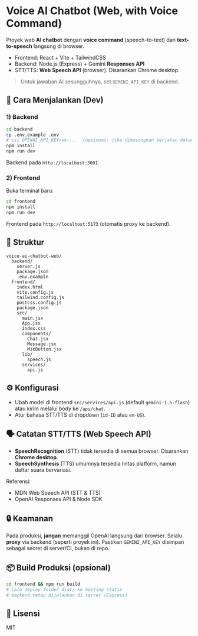 # Voice AI Chatbot (Web, with Voice Command)

Proyek web **AI chatbot** dengan **voice command** (speech-to-text) dan **text-to-speech** langsung di browser.
- Frontend: React + Vite + TailwindCSS
- Backend: Node.js (Express) + Gemini **Responses API**
- STT/TTS: **Web Speech API** (browser). Disarankan Chrome desktop.

> Untuk jawaban AI sesungguhnya, set `GEMINI_API_KEY` di backend.

## 🚀 Cara Menjalankan (Dev)

### 1) Backend
```bash
cd backend
cp .env.example .env
# isi OPENAI_API_KEY=sk-...  (opsional; jika dikosongkan berjalan dalam demo mode)
npm install
npm run dev
```
Backend pada `http://localhost:3001`.

### 2) Frontend
Buka terminal baru:
```bash
cd frontend
npm install
npm run dev
```
Frontend pada `http://localhost:5173` (otomatis proxy ke backend).

## 📁 Struktur
```
voice-ai-chatbot-web/
  backend/
    server.js
    package.json
    .env.example
  frontend/
    index.html
    vite.config.js
    tailwind.config.js
    postcss.config.js
    package.json
    src/
      main.jsx
      App.jsx
      index.css
      components/
        Chat.jsx
        Message.jsx
        MicButton.jsx
      lib/
        speech.js
      services/
        api.js
```

## ⚙️ Konfigurasi
- Ubah model di frontend `src/services/api.js` (default `gemini-1.5-flash`) atau kirim melalui body ke `/api/chat`.
- Atur bahasa STT/TTS di dropdown (`id-ID` atau `en-US`).

## 🗣️ Catatan STT/TTS (Web Speech API)
- **SpeechRecognition** (STT) tidak tersedia di semua browser. Disarankan **Chrome desktop**.
- **SpeechSynthesis** (TTS) umumnya tersedia lintas platform, namun daftar suara bervariasi.

Referensi:
- MDN Web Speech API (STT & TTS)  
- OpenAI Responses API & Node SDK

## 🔒 Keamanan
Pada produksi, **jangan** memanggil OpenAI langsung dari browser. Selalu **proxy** via backend (seperti proyek ini).
Pastikan `GEMINI_API_KEY` disimpan sebagai secret di server/CI, bukan di repo.

## 📦 Build Produksi (opsional)
```bash
cd frontend && npm run build
# lalu deploy folder dist/ ke hosting statis
# backend tetap dijalankan di server (Express)
```

## 📝 Lisensi
MIT
